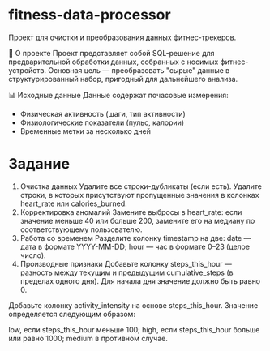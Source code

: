 # fitness-data-processor
Проект для очистки и преобразования данных фитнес-трекеров.

📌 О проекте
Проект представляет собой SQL-решение для предварительной обработки данных, собранных с носимых фитнес-устройств. Основная цель — преобразовать "сырые" данные в структурированный набор, пригодный для дальнейшего анализа.

📊 Исходные данные
Данные содержат почасовые измерения:

- Физическая активность (шаги, тип активности)
- Физиологические показатели (пульс, калории)
- Временные метки за несколько дней

# Задание

1. Очистка данных
Удалите все строки-дубликаты (если есть).
Удалите строки, в которых присутствуют пропущенные значения в колонках heart_rate или calories_burned.
2. Корректировка аномалий
Замените выбросы в heart_rate: если значение меньше 40 или больше 200, замените его на медиану по соответствующему пользователю.
3. Работа со временем
Разделите колонку timestamp на две:
date — дата в формате YYYY-MM-DD;
hour — час в формате 0–23 (целое число).
4. Производные признаки
Добавьте колонку steps_this_hour — разность между текущим и предыдущим cumulative_steps (в пределах одного дня). Для начала дня значение должно быть равно 0.

Добавьте колонку activity_intensity на основе steps_this_hour. Значение определяется следующим образом:

low, если steps_this_hour меньше 100;
high, если steps_this_hour больше или равно 1000;
medium в противном случае.

